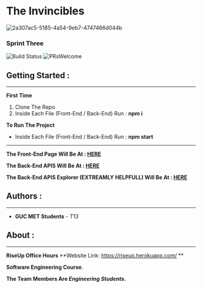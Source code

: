 # **The Invincibles**

![2a307ac5-5185-4a54-9eb7-4747466d044b](https://user-images.githubusercontent.com/36129107/36266896-546655e6-127b-11e8-8567-1b97ca6ed499.jpeg)

### **Sprint Three**

![Build Status](https://semaphoreapp.com/api/v1/projects/d4cca506-99be-44d2-b19e-176f36ec8cf1/128505/badge.svg) ![PRsWelcome](https://img.shields.io/badge/PRs-welcome-brightgreen.svg?style=flat-square)



## **Getting Started** :
--------------------

**First Time**

1. Clone The Repo
2. Inside Each File (Front-End / Back-End) Run : **npm i**


**To Run The Project**

- Inside Each File (Front-End / Back-End) Run : **npm start** 

----------------------------------------------

**The Front-End Page Will Be At : [HERE](http://localhost:3000)**

**The Back-End APIS Will Be At : [HERE](http://localhost:3001)**

**The Back-End APIS Explorer (EXTREAMLY HELPFULL) Will Be At : [HERE](http://localhost:3001/explorer)**


## **Authors** :
------------

- **GUC MET Students** - _T13_


## **About** :
-----------

**RiseUp Office Hours**
**Website Link: https://riseup.herokuapp.com/ **

**Software Engineering Course**.

**The Team Members Are _Engineering Students_.**
